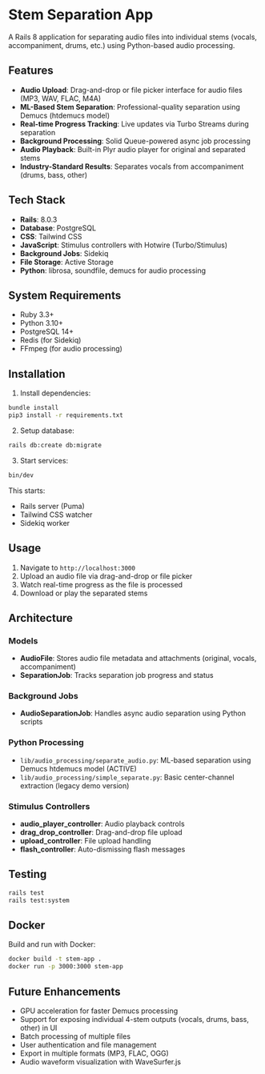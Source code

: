 # Stem Separation App

A Rails 8 application for separating audio files into individual stems (vocals, accompaniment, drums, etc.) using Python-based audio processing.

## Features

- **Audio Upload**: Drag-and-drop or file picker interface for audio files (MP3, WAV, FLAC, M4A)
- **ML-Based Stem Separation**: Professional-quality separation using Demucs (htdemucs model)
- **Real-time Progress Tracking**: Live updates via Turbo Streams during separation
- **Background Processing**: Solid Queue-powered async job processing
- **Audio Playback**: Built-in Plyr audio player for original and separated stems
- **Industry-Standard Results**: Separates vocals from accompaniment (drums, bass, other)

## Tech Stack

- **Rails**: 8.0.3
- **Database**: PostgreSQL
- **CSS**: Tailwind CSS
- **JavaScript**: Stimulus controllers with Hotwire (Turbo/Stimulus)
- **Background Jobs**: Sidekiq
- **File Storage**: Active Storage
- **Python**: librosa, soundfile, demucs for audio processing

## System Requirements

- Ruby 3.3+
- Python 3.10+
- PostgreSQL 14+
- Redis (for Sidekiq)
- FFmpeg (for audio processing)

## Installation

1. Install dependencies:
```bash
bundle install
pip3 install -r requirements.txt
```

2. Setup database:
```bash
rails db:create db:migrate
```

3. Start services:
```bash
bin/dev
```

This starts:
- Rails server (Puma)
- Tailwind CSS watcher
- Sidekiq worker

## Usage

1. Navigate to `http://localhost:3000`
2. Upload an audio file via drag-and-drop or file picker
3. Watch real-time progress as the file is processed
4. Download or play the separated stems

## Architecture

### Models
- **AudioFile**: Stores audio file metadata and attachments (original, vocals, accompaniment)
- **SeparationJob**: Tracks separation job progress and status

### Background Jobs
- **AudioSeparationJob**: Handles async audio separation using Python scripts

### Python Processing
- `lib/audio_processing/separate_audio.py`: ML-based separation using Demucs htdemucs model (ACTIVE)
- `lib/audio_processing/simple_separate.py`: Basic center-channel extraction (legacy demo version)

### Stimulus Controllers
- **audio_player_controller**: Audio playback controls
- **drag_drop_controller**: Drag-and-drop file upload
- **upload_controller**: File upload handling
- **flash_controller**: Auto-dismissing flash messages

## Testing

```bash
rails test
rails test:system
```

## Docker

Build and run with Docker:
```bash
docker build -t stem-app .
docker run -p 3000:3000 stem-app
```

## Future Enhancements

- GPU acceleration for faster Demucs processing
- Support for exposing individual 4-stem outputs (vocals, drums, bass, other) in UI
- Batch processing of multiple files
- User authentication and file management
- Export in multiple formats (MP3, FLAC, OGG)
- Audio waveform visualization with WaveSurfer.js
